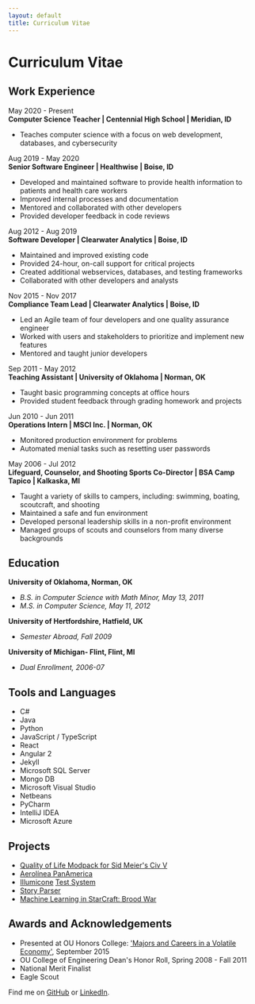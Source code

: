 ```yaml
---
layout: default
title: Curriculum Vitae
---
```


# Curriculum Vitae  

Work Experience
----
May 2020 - Present  
**Computer Science Teacher | Centennial High School | Meridian, ID**  
* Teaches computer science with a focus on web development, databases, and cybersecurity

Aug 2019 - May 2020  
**Senior Software Engineer | Healthwise | Boise, ID**  
* Developed and maintained software to provide health information to patients and health care workers
* Improved internal processes and documentation
* Mentored and collaborated with other developers
* Provided developer feedback in code reviews

Aug 2012 - Aug 2019  
**Software Developer | Clearwater Analytics | Boise, ID**  
* Maintained and improved existing code  
* Provided 24-hour, on-call support for critical projects
* Created additional webservices, databases, and testing frameworks  
* Collaborated with other developers and analysts

Nov 2015 - Nov 2017  
**Compliance Team Lead | Clearwater Analytics | Boise, ID**  
* Led an Agile team of four developers and one quality assurance engineer  
* Worked with users and stakeholders to prioritize and implement new features  
* Mentored and taught junior developers

Sep 2011 - May 2012  
**Teaching Assistant | University of Oklahoma | Norman, OK**  
* Taught basic programming concepts at office hours
* Provided student feedback through grading homework and projects

Jun 2010 - Jun 2011  
**Operations Intern | MSCI Inc. | Norman, OK**  
* Monitored production environment for problems
* Automated menial tasks such as resetting user passwords

May 2006 - Jul 2012  
**Lifeguard, Counselor, and Shooting Sports Co-Director | BSA Camp Tapico | Kalkaska, MI**  
* Taught a variety of skills to campers, including: swimming, boating, scoutcraft, and shooting
* Maintained a safe and fun environment
* Developed personal leadership skills in a non-profit environment
* Managed groups of scouts and counselors from many diverse backgrounds


Education
----
**University of Oklahoma, Norman, OK**  
* *B.S. in Computer Science with Math Minor, May 13, 2011*  
* *M.S. in Computer Science, May 11, 2012*  

**University of Hertfordshire, Hatfield, UK**  
* *Semester Abroad, Fall 2009*  

**University of Michigan- Flint, Flint, MI**  
* *Dual Enrollment, 2006-07*  


Tools and Languages
----
* C#  
* Java  
* Python  
* JavaScript / TypeScript  
* React  
* Angular 2  
* Jekyll  
* Microsoft SQL Server  
* Mongo DB  
* Microsoft Visual Studio  
* Netbeans  
* PyCharm  
* IntelliJ IDEA  
* Microsoft Azure  


Projects
----
* [Quality of Life Modpack for Sid Meier's Civ V](/2020/08/01/civ-v-modpack.html)  
* [Aerolínea PanAmerica](/2020/01/10/panam-notes.html)  
* [Illumicone](https://illumicone.com/) [Test System](https://github.com/skipzone/Illumicone/tree/master/simulator)  
* [Story Parser](/StoryParser.html)  
* [Machine Learning in StarCraft: Brood War](/papers/burr2011.pdf)  


Awards and Acknowledgements
----
* Presented at OU Honors College: ['Majors and Careers in a Volatile Economy'](/2017/02/04/ou-talk.html), September 2015  
* OU College of Engineering Dean's Honor Roll, Spring 2008 - Fall 2011  
* National Merit Finalist  
* Eagle Scout  

Find me on [GitHub](https://github.com/timburr1) or [LinkedIn](http://www.linkedin.com/pub/timothy-burr/66/a88/a39).
 